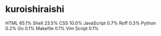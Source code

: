 # kuroishiraishi
HTML              65.1%
Shell             23.5%
CSS               10.0%
JavaScript        0.7%
Roff              0.3%
Python            0.2%
Go                0.1%
Makefile          0.1%
Vim Script        0.1%

